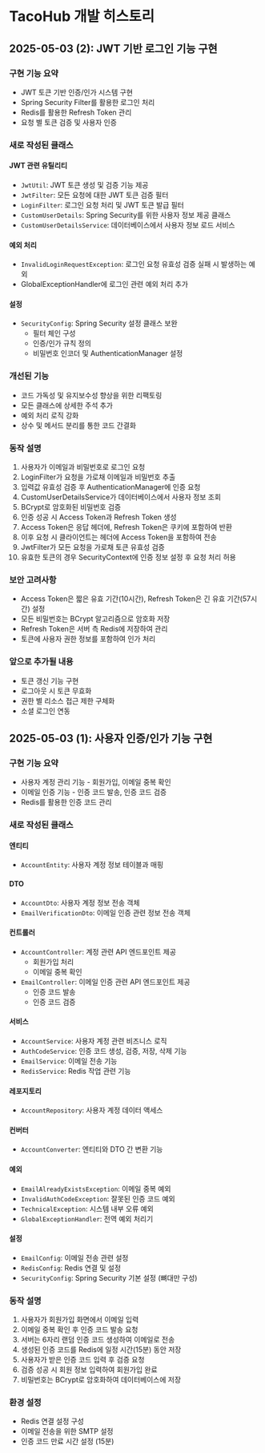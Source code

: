 # TacoHub 개발 히스토리

## 2025-05-03 (2): JWT 기반 로그인 기능 구현

### 구현 기능 요약
- JWT 토큰 기반 인증/인가 시스템 구현
- Spring Security Filter를 활용한 로그인 처리
- Redis를 활용한 Refresh Token 관리
- 요청 별 토큰 검증 및 사용자 인증

### 새로 작성된 클래스

#### JWT 관련 유틸리티
- `JwtUtil`: JWT 토큰 생성 및 검증 기능 제공
- `JwtFilter`: 모든 요청에 대한 JWT 토큰 검증 필터
- `LoginFilter`: 로그인 요청 처리 및 JWT 토큰 발급 필터
- `CustomUserDetails`: Spring Security를 위한 사용자 정보 제공 클래스
- `CustomUserDetailsService`: 데이터베이스에서 사용자 정보 로드 서비스

#### 예외 처리
- `InvalidLoginRequestException`: 로그인 요청 유효성 검증 실패 시 발생하는 예외
- GlobalExceptionHandler에 로그인 관련 예외 처리 추가

#### 설정
- `SecurityConfig`: Spring Security 설정 클래스 보완
  - 필터 체인 구성
  - 인증/인가 규칙 정의
  - 비밀번호 인코더 및 AuthenticationManager 설정

### 개선된 기능
- 코드 가독성 및 유지보수성 향상을 위한 리팩토링
- 모든 클래스에 상세한 주석 추가
- 예외 처리 로직 강화
- 상수 및 메서드 분리를 통한 코드 간결화

### 동작 설명
1. 사용자가 이메일과 비밀번호로 로그인 요청
2. LoginFilter가 요청을 가로채 이메일과 비밀번호 추출
3. 입력값 유효성 검증 후 AuthenticationManager에 인증 요청
4. CustomUserDetailsService가 데이터베이스에서 사용자 정보 조회
5. BCrypt로 암호화된 비밀번호 검증
6. 인증 성공 시 Access Token과 Refresh Token 생성
7. Access Token은 응답 헤더에, Refresh Token은 쿠키에 포함하여 반환
8. 이후 요청 시 클라이언트는 헤더에 Access Token을 포함하여 전송
9. JwtFilter가 모든 요청을 가로채 토큰 유효성 검증
10. 유효한 토큰의 경우 SecurityContext에 인증 정보 설정 후 요청 처리 허용

### 보안 고려사항
- Access Token은 짧은 유효 기간(10시간), Refresh Token은 긴 유효 기간(57시간) 설정
- 모든 비밀번호는 BCrypt 알고리즘으로 암호화 저장
- Refresh Token은 서버 측 Redis에 저장하여 관리
- 토큰에 사용자 권한 정보를 포함하여 인가 처리

### 앞으로 추가될 내용
- 토큰 갱신 기능 구현
- 로그아웃 시 토큰 무효화
- 권한 별 리소스 접근 제한 구체화
- 소셜 로그인 연동

## 2025-05-03 (1): 사용자 인증/인가 기능 구현

### 구현 기능 요약
- 사용자 계정 관리 기능 - 회원가입, 이메일 중복 확인
- 이메일 인증 기능 - 인증 코드 발송, 인증 코드 검증
- Redis를 활용한 인증 코드 관리

### 새로 작성된 클래스

#### 엔티티
- `AccountEntity`: 사용자 계정 정보 테이블과 매핑

#### DTO
- `AccountDto`: 사용자 계정 정보 전송 객체
- `EmailVerificationDto`: 이메일 인증 관련 정보 전송 객체

#### 컨트롤러
- `AccountController`: 계정 관련 API 엔드포인트 제공
  - 회원가입 처리
  - 이메일 중복 확인
- `EmailController`: 이메일 인증 관련 API 엔드포인트 제공
  - 인증 코드 발송
  - 인증 코드 검증

#### 서비스
- `AccountService`: 사용자 계정 관련 비즈니스 로직
- `AuthCodeService`: 인증 코드 생성, 검증, 저장, 삭제 기능
- `EmailService`: 이메일 전송 기능
- `RedisService`: Redis 작업 관련 기능

#### 레포지토리
- `AccountRepository`: 사용자 계정 데이터 액세스

#### 컨버터
- `AccountConverter`: 엔티티와 DTO 간 변환 기능

#### 예외
- `EmailAlreadyExistsException`: 이메일 중복 예외
- `InvalidAuthCodeException`: 잘못된 인증 코드 예외
- `TechnicalException`: 시스템 내부 오류 예외
- `GlobalExceptionHandler`: 전역 예외 처리기

#### 설정
- `EmailConfig`: 이메일 전송 관련 설정
- `RedisConfig`: Redis 연결 및 설정
- `SecurityConfig`: Spring Security 기본 설정 (뼈대만 구성)

### 동작 설명
1. 사용자가 회원가입 화면에서 이메일 입력
2. 이메일 중복 확인 후 인증 코드 발송 요청
3. 서버는 6자리 랜덤 인증 코드 생성하여 이메일로 전송
4. 생성된 인증 코드를 Redis에 일정 시간(15분) 동안 저장
5. 사용자가 받은 인증 코드 입력 후 검증 요청
6. 검증 성공 시 회원 정보 입력하여 회원가입 완료
7. 비밀번호는 BCrypt로 암호화하여 데이터베이스에 저장

### 환경 설정
- Redis 연결 설정 구성
- 이메일 전송을 위한 SMTP 설정
- 인증 코드 만료 시간 설정 (15분)